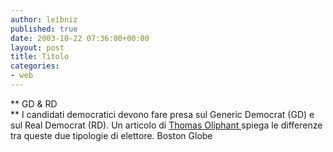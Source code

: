 ```yaml
---
author: leibniz
published: true
date: 2003-10-22 07:36:00+00:00
layout: post
title: Titolo
categories:
- web
---
```


 **   GD & RD   
**   I candidati democratici devono fare presa sul Generic Democrat (GD) e sul Real Democrat (RD). Un articolo di  [ Thomas Oliphant ](http://www.boston.com/news/globe/editorial_opinion/oped/articles/2003/10/21/candidates_vie_over_two_kinds_of_democrats/)spiega le differenze tra queste due tipologie di elettore.
Boston Globe
